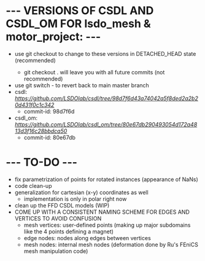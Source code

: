 # --- VERSIONS OF CSDL AND CSDL_OM FOR lsdo_mesh & motor_project: ---
- use git checkout <commit-id> to change to these versions in DETACHED_HEAD state (recommended)
    - git checkout <commit-id> . will leave you with all future commits (not recommended)
- use git switch - to revert back to main master branch
- csdl: *https://github.com/LSDOlab/csdl/tree/98d7f6d43a74042a5f8ded2a2b20d431f0c1c342*
    - commit-id: 98d7f6d
- csdl_om: *https://github.com/LSDOlab/csdl_om/tree/80e67db290493054d172a4813d3f16c28bbdca50*
    - commit-id: 80e67db

# --- TO-DO ---
- fix parametrization of points for rotated instances (appearance of NaNs)
- code clean-up
- generalization for cartesian (x-y) coordinates as well
    - implementation is only in polar right now
- clean up the FFD CSDL models (WIP)
- COME UP WITH A CONSISTENT NAMING SCHEME FOR EDGES AND VERTICES TO AVOID CONFUSION
    - mesh vertices: user-defined points (making up major subdomains like the 4 points defining a magnet)
    - edge nodes: nodes along edges between vertices
    - mesh nodes: internal mesh nodes (deformation done by Ru's FEniCS mesh manipulation code)